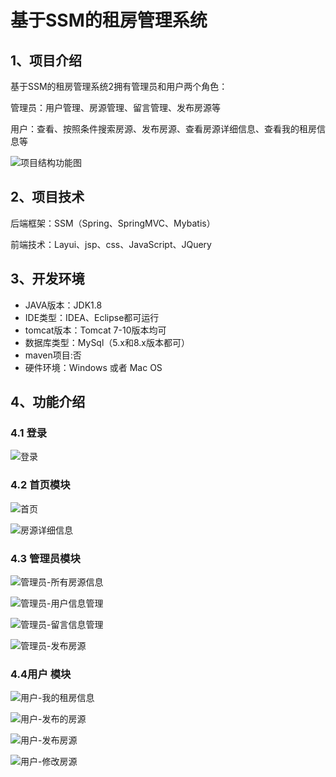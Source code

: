 # 基于SSM的租房管理系统



## 1、项目介绍

基于SSM的租房管理系统2拥有管理员和用户两个角色：

管理员：用户管理、房源管理、留言管理、发布房源等

用户：查看、按照条件搜索房源、发布房源、查看房源详细信息、查看我的租房信息等

![项目结构功能图](https://project-images-1256969109.cos.ap-chongqing.myqcloud.com/Typora-Images/202207190031143.png)


## 2、项目技术

后端框架：SSM（Spring、SpringMVC、Mybatis）

前端技术：Layui、jsp、css、JavaScript、JQuery

## 3、开发环境

- JAVA版本：JDK1.8
- IDE类型：IDEA、Eclipse都可运行
- tomcat版本：Tomcat 7-10版本均可
- 数据库类型：MySql（5.x和8.x版本都可） 
- maven项目:否
- 硬件环境：Windows 或者 Mac OS


## 4、功能介绍

### 4.1 登录

![登录](https://project-images-1256969109.cos.ap-chongqing.myqcloud.com/Typora-Images/202207190030958.jpg)

### 4.2 首页模块

![首页](https://project-images-1256969109.cos.ap-chongqing.myqcloud.com/Typora-Images/202207190030441.jpg)

![房源详细信息](https://project-images-1256969109.cos.ap-chongqing.myqcloud.com/Typora-Images/202207190030502.jpg)

### 4.3 管理员模块

![管理员-所有房源信息](https://project-images-1256969109.cos.ap-chongqing.myqcloud.com/Typora-Images/202207190030601.jpg)

![管理员-用户信息管理](https://project-images-1256969109.cos.ap-chongqing.myqcloud.com/Typora-Images/202207190030255.jpg)

![管理员-留言信息管理](https://project-images-1256969109.cos.ap-chongqing.myqcloud.com/Typora-Images/202207190030897.jpg)

![管理员-发布房源](https://project-images-1256969109.cos.ap-chongqing.myqcloud.com/Typora-Images/202207190030436.jpg)

### 4.4用户 模块

![用户-我的租房信息](https://project-images-1256969109.cos.ap-chongqing.myqcloud.com/Typora-Images/202207190031123.jpg)

![用户-发布的房源](https://project-images-1256969109.cos.ap-chongqing.myqcloud.com/Typora-Images/202207190031694.jpg)

![用户-发布房源](https://project-images-1256969109.cos.ap-chongqing.myqcloud.com/Typora-Images/202207190031433.jpg)

![用户-修改房源](https://project-images-1256969109.cos.ap-chongqing.myqcloud.com/Typora-Images/202207190031153.jpg)


